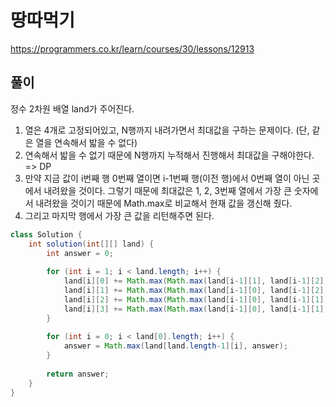 # 땅따먹기

https://programmers.co.kr/learn/courses/30/lessons/12913

## 풀이

정수 2차원 배열 land가 주어진다.

1. 열은 4개로 고정되어있고, N행까지 내려가면서 최대값을 구하는 문제이다. (단, 같은 열을 연속해서 밟을 수 없다)
2. 연속해서 밟을 수 없기 때문에 N행까지 누적해서 진행해서 최대값을 구해야한다. => DP
3. 만약 지금 값이 i번째 행 0번째 열이면 i-1번째 행(이전 행)에서 0번째 열이 아닌 곳에서 내려왔을 것이다. 그렇기 때문에 최대값은 1, 2, 3번째 열에서 가장 큰 숫자에서 내려왔을 것이기 때문에 Math.max로 비교해서 현재 값을 갱신해 줬다.
4. 그리고 마지막 행에서 가장 큰 값을 리턴해주면 된다.

```java
class Solution {
    int solution(int[][] land) {
        int answer = 0;
        
        for (int i = 1; i < land.length; i++) {
			land[i][0] += Math.max(Math.max(land[i-1][1], land[i-1][2]), land[i-1][3]);
			land[i][1] += Math.max(Math.max(land[i-1][0], land[i-1][2]), land[i-1][3]);
			land[i][2] += Math.max(Math.max(land[i-1][0], land[i-1][1]), land[i-1][3]);
			land[i][3] += Math.max(Math.max(land[i-1][0], land[i-1][1]), land[i-1][2]);
		}
        
        for (int i = 0; i < land[0].length; i++) {
			answer = Math.max(land[land.length-1][i], answer);
		}
        
        return answer;
    }
}
```